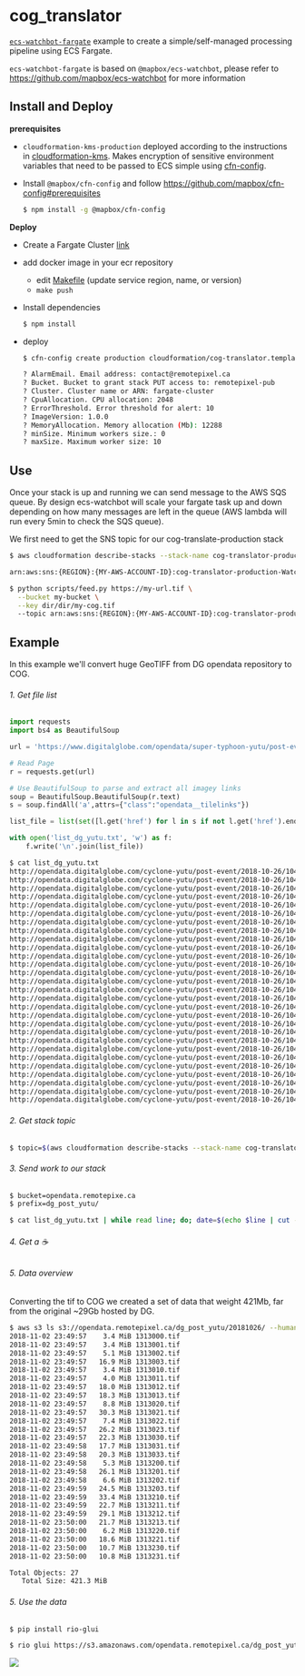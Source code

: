 cog_translator
==============

[`ecs-watchbot-fargate`](https://github.com/vincentsarago/ecs-watchbot-fargate) example to create a simple/self-managed processing pipeline using ECS Fargate.

`ecs-watchbot-fargate` is based on `@mapbox/ecs-watchbot`, please refer to https://github.com/mapbox/ecs-watchbot for more information

Install and Deploy
------------------

**prerequisites**

- `cloudformation-kms-production` deployed according to the instructions in [cloudformation-kms](https://github.com/mapbox/cloudformation-kms). Makes encryption of sensitive environment variables that need to be passed to ECS simple using [cfn-config](https://github.com/mapbox/cfn-config).

- Install `@mapbox/cfn-config` and follow https://github.com/mapbox/cfn-config#prerequisites

  ```bash
  $ npm install -g @mapbox/cfn-config
  ```

**Deploy**
- Create a Fargate Cluster [link](link)

- add docker image in your ecr repository
  - edit [Makefile](https://github.com/vincentsarago/cog-translator/blob/master/Makefile) (update service region, name, or version)
  - `make push`

- Install dependencies

  ```bash
  $ npm install
  ```

- deploy

  ```bash
  $ cfn-config create production cloudformation/cog-translator.template.js -c mybucket-configs

  ? AlarmEmail. Email address: contact@remotepixel.ca
  ? Bucket. Bucket to grant stack PUT access to: remotepixel-pub
  ? Cluster. Cluster name or ARN: fargate-cluster
  ? CpuAllocation. CPU allocation: 2048
  ? ErrorThreshold. Error threshold for alert: 10
  ? ImageVersion: 1.0.0
  ? MemoryAllocation. Memory allocation (Mb): 12288
  ? minSize. Minimum workers size.: 0
  ? maxSize. Maximum worker size: 10
  ```


Use
---

Once your stack is up and running we can send message to the AWS SQS queue. By design ecs-watchbot will scale your fargate task up and down depending on how many messages are left in the queue (AWS lambda will run every 5min to check the SQS queue).

We first need to get the SNS topic for our cog-translate-production stack

```bash
$ aws cloudformation describe-stacks --stack-name cog-translator-production | jq -r '.Stacks[0].Outputs[] | select(.OutputKey == "SnsTopic") | .OutputValue'

arn:aws:sns:{REGION}:{MY-AWS-ACCOUNT-ID}:cog-translator-production-WatchbotTopic-{STACK-VERSION}
```


```bash
$ python scripts/feed.py https://my-url.tif \
  --bucket my-bucket \
  --key dir/dir/my-cog.tif
  --topic arn:aws:sns:{REGION}:{MY-AWS-ACCOUNT-ID}:cog-translator-production-WatchbotTopic-{STACK-VERSION}
```


Example
-------

In this example we'll  convert huge GeoTIFF from DG opendata repository to COG.

###### 1. Get file list

```python
import requests
import bs4 as BeautifulSoup

url = 'https://www.digitalglobe.com/opendata/super-typhoon-yutu/post-event'

# Read Page
r = requests.get(url)

# Use BeautifulSoup to parse and extract all imagey links
soup = BeautifulSoup.BeautifulSoup(r.text)
s = soup.findAll('a',attrs={"class":"opendata__tilelinks"})

list_file = list(set([l.get('href') for l in s if not l.get('href').endswith('ovr')]))

with open('list_dg_yutu.txt', 'w') as f:
    f.write('\n'.join(list_file))
```

```bash
$ cat list_dg_yutu.txt
http://opendata.digitalglobe.com/cyclone-yutu/post-event/2018-10-26/10400100458B5A00/1313220.tif
http://opendata.digitalglobe.com/cyclone-yutu/post-event/2018-10-26/10400100458B5A00/1313030.tif
http://opendata.digitalglobe.com/cyclone-yutu/post-event/2018-10-26/10400100458B5A00/1313230.tif
http://opendata.digitalglobe.com/cyclone-yutu/post-event/2018-10-26/10400100458B5A00/1313001.tif
http://opendata.digitalglobe.com/cyclone-yutu/post-event/2018-10-26/10400100458B5A00/1313203.tif
http://opendata.digitalglobe.com/cyclone-yutu/post-event/2018-10-26/10400100458B5A00/1313012.tif
http://opendata.digitalglobe.com/cyclone-yutu/post-event/2018-10-26/10400100458B5A00/1313213.tif
http://opendata.digitalglobe.com/cyclone-yutu/post-event/2018-10-26/10400100458B5A00/1313221.tif
http://opendata.digitalglobe.com/cyclone-yutu/post-event/2018-10-26/10400100458B5A00/1313020.tif
http://opendata.digitalglobe.com/cyclone-yutu/post-event/2018-10-26/10400100458B5A00/1313000.tif
http://opendata.digitalglobe.com/cyclone-yutu/post-event/2018-10-26/10400100458B5A00/1313031.tif
http://opendata.digitalglobe.com/cyclone-yutu/post-event/2018-10-26/10400100458B5A00/1313022.tif
http://opendata.digitalglobe.com/cyclone-yutu/post-event/2018-10-26/10400100458B5A00/1313212.tif
http://opendata.digitalglobe.com/cyclone-yutu/post-event/2018-10-26/10400100458B5A00/1313010.tif
http://opendata.digitalglobe.com/cyclone-yutu/post-event/2018-10-26/10400100458B5A00/1313013.tif
http://opendata.digitalglobe.com/cyclone-yutu/post-event/2018-10-26/10400100458B5A00/1313011.tif
http://opendata.digitalglobe.com/cyclone-yutu/post-event/2018-10-26/10400100458B5A00/1313021.tif
http://opendata.digitalglobe.com/cyclone-yutu/post-event/2018-10-26/10400100458B5A00/1313202.tif
http://opendata.digitalglobe.com/cyclone-yutu/post-event/2018-10-26/10400100458B5A00/1313200.tif
http://opendata.digitalglobe.com/cyclone-yutu/post-event/2018-10-26/10400100458B5A00/1313023.tif
http://opendata.digitalglobe.com/cyclone-yutu/post-event/2018-10-26/10400100458B5A00/1313231.tif
http://opendata.digitalglobe.com/cyclone-yutu/post-event/2018-10-26/10400100458B5A00/1313033.tif
http://opendata.digitalglobe.com/cyclone-yutu/post-event/2018-10-26/10400100458B5A00/1313201.tif
http://opendata.digitalglobe.com/cyclone-yutu/post-event/2018-10-26/10400100458B5A00/1313210.tif
http://opendata.digitalglobe.com/cyclone-yutu/post-event/2018-10-26/10400100458B5A00/1313002.tif
http://opendata.digitalglobe.com/cyclone-yutu/post-event/2018-10-26/10400100458B5A00/1313003.tif
http://opendata.digitalglobe.com/cyclone-yutu/post-event/2018-10-26/10400100458B5A00/1313211.tif
http://opendata.digitalglobe.com/cyclone-yutu/post-event/2018-10-26/10400100458B5A00/1313032.tif
```

###### 2. Get stack topic
```bash
$ topic=$(aws cloudformation describe-stacks --stack-name cog-translator-production | jq -r '.Stacks[0].Outputs[] | select(.OutputKey == "SnsTopic") | .OutputValue')
```

###### 3. Send work to our stack

```bash
$ bucket=opendata.remotepixe.ca
$ prefix=dg_post_yutu/

$ cat list_dg_yutu.txt | while read line; do; date=$(echo $line | cut -d'/' -f6 | sed 's/-/_/g'); bname=$(echo $line | cut -d'/' -f8); python scripts/feed.py $line --bucket $bucket --key $prefix$date/$bname --topic $topic; done
```

###### 4. Get a :coffee:

###### 5. Data overview

Converting the tif to COG we created a set of data that weight 421Mb, far from the original ~29Gb hosted by DG.

```bash
$ aws s3 ls s3://opendata.remotepixel.ca/dg_post_yutu/20181026/ --human --summarize
2018-11-02 23:49:57    3.4 MiB 1313000.tif
2018-11-02 23:49:57    3.4 MiB 1313001.tif
2018-11-02 23:49:57    5.1 MiB 1313002.tif
2018-11-02 23:49:57   16.9 MiB 1313003.tif
2018-11-02 23:49:57    3.4 MiB 1313010.tif
2018-11-02 23:49:57    4.0 MiB 1313011.tif
2018-11-02 23:49:57   18.0 MiB 1313012.tif
2018-11-02 23:49:57   18.3 MiB 1313013.tif
2018-11-02 23:49:57    8.8 MiB 1313020.tif
2018-11-02 23:49:57   30.3 MiB 1313021.tif
2018-11-02 23:49:57    7.4 MiB 1313022.tif
2018-11-02 23:49:57   26.2 MiB 1313023.tif
2018-11-02 23:49:57   22.3 MiB 1313030.tif
2018-11-02 23:49:58   17.7 MiB 1313031.tif
2018-11-02 23:49:58   20.3 MiB 1313033.tif
2018-11-02 23:49:58    5.3 MiB 1313200.tif
2018-11-02 23:49:58   26.1 MiB 1313201.tif
2018-11-02 23:49:58    6.6 MiB 1313202.tif
2018-11-02 23:49:59   24.5 MiB 1313203.tif
2018-11-02 23:49:59   33.4 MiB 1313210.tif
2018-11-02 23:49:59   22.7 MiB 1313211.tif
2018-11-02 23:49:59   29.1 MiB 1313212.tif
2018-11-02 23:50:00   21.7 MiB 1313213.tif
2018-11-02 23:50:00    6.2 MiB 1313220.tif
2018-11-02 23:50:00   18.6 MiB 1313221.tif
2018-11-02 23:50:00   10.7 MiB 1313230.tif
2018-11-02 23:50:00   10.8 MiB 1313231.tif

Total Objects: 27
   Total Size: 421.3 MiB
```

###### 5. Use the data
```bash
$ pip install rio-glui

$ rio glui https://s3.amazonaws.com/opendata.remotepixel.ca/dg_post_yutu/20181026/1313021.tif
```

![](https://user-images.githubusercontent.com/10407788/47956729-a234a580-df7f-11e8-9e22-f332bb348459.jpg)
